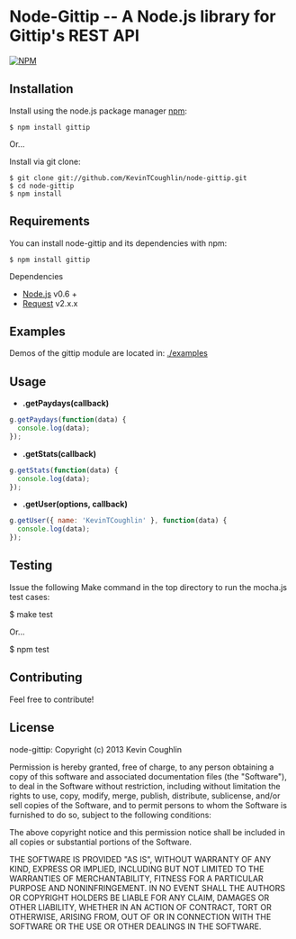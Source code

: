 # Node-Gittip -- A Node.js library for Gittip's REST API

[![NPM](https://nodei.co/npm/node-gittip.png)](https://nodei.co/npm/node-gittip/)

## Installation

Install using the node.js package manager [npm](http://npmjs.org/):

    $ npm install gittip
    
Or...

Install via git clone:

    $ git clone git://github.com/KevinTCoughlin/node-gittip.git
    $ cd node-gittip
    $ npm install

## Requirements

You can install node-gittip and its dependencies with npm: 
  
    $ npm install gittip

Dependencies

* [Node.js](http://nodejs.org/) v0.6 +
* [Request](https://github.com/mikeal/request) v2.x.x

## Examples

Demos of the gittip module are located in: [./examples](https://github.com/KevinTCoughlin/node-gittip/tree/master/examples)

## Usage

* **.getPaydays(callback)**

```javascript
g.getPaydays(function(data) {
  console.log(data);
});
```

* **.getStats(callback)**

```javascript
g.getStats(function(data) {
  console.log(data);
});
```

* **.getUser(options, callback)**

```javascript
g.getUser({ name: 'KevinTCoughlin' }, function(data) {
  console.log(data);
});
```

## Testing

Issue the following Make command in the top directory to run the mocha.js test cases:

  $ make test

Or...

  $ npm test

## Contributing

Feel free to contribute!

## License

node-gittip: Copyright (c) 2013 Kevin Coughlin

Permission is hereby granted, free of charge, to any person obtaining
a copy of this software and associated documentation files (the
"Software"), to deal in the Software without restriction, including
without limitation the rights to use, copy, modify, merge, publish,
distribute, sublicense, and/or sell copies of the Software, and to
permit persons to whom the Software is furnished to do so, subject to
the following conditions:

The above copyright notice and this permission notice shall be
included in all copies or substantial portions of the Software.

THE SOFTWARE IS PROVIDED "AS IS", WITHOUT WARRANTY OF ANY KIND,
EXPRESS OR IMPLIED, INCLUDING BUT NOT LIMITED TO THE WARRANTIES OF
MERCHANTABILITY, FITNESS FOR A PARTICULAR PURPOSE AND
NONINFRINGEMENT. IN NO EVENT SHALL THE AUTHORS OR COPYRIGHT HOLDERS BE
LIABLE FOR ANY CLAIM, DAMAGES OR OTHER LIABILITY, WHETHER IN AN ACTION
OF CONTRACT, TORT OR OTHERWISE, ARISING FROM, OUT OF OR IN CONNECTION
WITH THE SOFTWARE OR THE USE OR OTHER DEALINGS IN THE SOFTWARE.